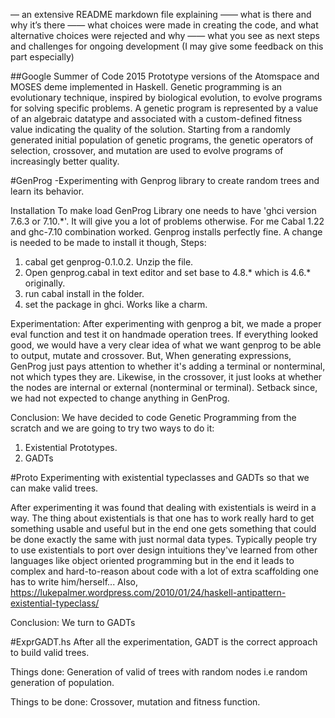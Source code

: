 — an extensive README markdown file explaining
—— what is there and why it’s there
—— what choices were made in creating the code, and what alternative
choices were rejected and why
—— what you see as next steps and challenges for ongoing development
(I may give some feedback on this part especially)

##Google Summer of Code 2015
Prototype versions of the Atomspace and MOSES deme implemented in Haskell.
Genetic programming is an evolutionary technique, inspired by biological evolution, to evolve programs for solving specific problems. A genetic program is represented by a value of an algebraic datatype and associated with a custom-defined fitness value indicating the quality of the solution. Starting from a randomly generated initial population of genetic programs, the genetic operators of selection, crossover, and mutation are used to evolve programs of increasingly better quality.

#GenProg
-Experimenting with Genprog library to create random trees and learn its behavior.

Installation
To make load GenProg Library one needs to have 'ghci version 7.6.3 or 7.10.*'. It will give you a lot of problems otherwise. For me Cabal 1.22 and ghc-7.10 combination worked. Genprog installs perfectly fine. A change is needed to be made to install it though, Steps:
1. cabal get genprog-0.1.0.2. Unzip the file.
2. Open genprog.cabal in text editor and set base to 4.8.* which is 4.6.* originally.
3. run cabal install in the folder.
4. set the package in ghci. Works like a charm.

Experimentation:
After experimenting with genprog a bit, we made a proper eval function and test it on handmade operation trees. If everything looked good, we would have a very clear idea of what we want genprog to be able to output, mutate and crossover. But, When generating expressions, GenProg just pays attention to whether it's adding a terminal or nonterminal, not which types they are. Likewise, in the crossover, it just looks at whether the nodes are internal or external (nonterminal or terminal).
Setback since, we had not expected to change anything in GenProg.

Conclusion: We have decided to code Genetic Programming from the scratch and we are going to try two ways to do it:
1. Existential Prototypes.
2. GADTs

#Proto
Experimenting with existential typeclasses and GADTs so that we can make valid trees.

After experimenting it was found that dealing with existentials is weird in a way. The thing about existentials is that one has to work really hard to get something usable and useful but in the end one gets something that could be done exactly the same with just normal data types. Typically people try to use existentials to port over design intuitions they've learned from other languages like object oriented programming but in the end it leads to complex and hard-to-reason about code with a lot of extra scaffolding one has to write him/herself...
Also, https://lukepalmer.wordpress.com/2010/01/24/haskell-antipattern-existential-typeclass/ 

Conclusion: We turn to GADTs

#ExprGADT.hs
After all the experimentation, GADT is the correct approach to build valid trees. 


Things done:
Generation of valid of trees with random nodes i.e random generation of population.

Things to be done:
Crossover, mutation and fitness function.

